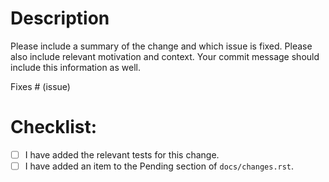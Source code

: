 # Description

Please include a summary of the change and which issue is fixed. Please also
include relevant motivation and context. Your commit message should include
this information as well.

Fixes # (issue)

# Checklist:

- [ ] I have added the relevant tests for this change.
- [ ] I have added an item to the Pending section of ``docs/changes.rst``.
